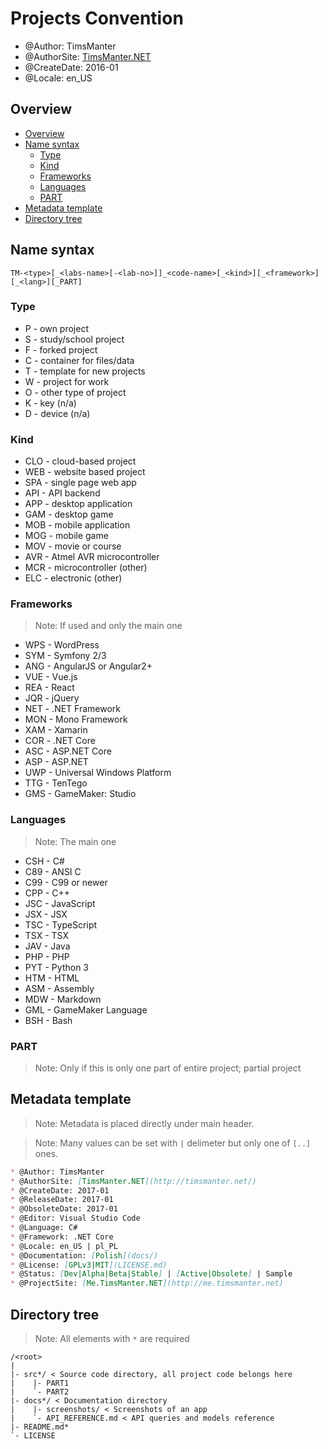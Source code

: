 # Projects Convention

* @Author: TimsManter
* @AuthorSite: [TimsManter.NET](http://timsmanter.net/)
* @CreateDate: 2016-01
* @Locale: en_US

## Overview

<!-- TOC -->

- [Overview](#overview)
- [Name syntax](#name-syntax)
  - [Type](#type)
  - [Kind](#kind)
  - [Frameworks](#frameworks)
  - [Languages](#languages)
  - [PART](#part)
- [Metadata template](#metadata-template)
- [Directory tree](#directory-tree)

<!-- /TOC -->

## Name syntax
```
TM-<type>[_<labs-name>[-<lab-no>]]_<code-name>[_<kind>][_<framework>][_<lang>][_PART]
```

### Type

* P - own project
* S - study/school project
* F - forked project
* C - container for files/data
* T - template for new projects
* W - project for work
* O - other type of project
* K - key (n/a)
* D - device (n/a)

### Kind

* CLO - cloud-based project
* WEB - website based project
* SPA - single page web app
* API - API backend
* APP - desktop application
* GAM - desktop game
* MOB - mobile application
* MOG - mobile game
* MOV - movie or course
* AVR - Atmel AVR microcontroller
* MCR - microcontroller (other)
* ELC - electronic (other)

### Frameworks

> Note: If used and only the main one

* WPS - WordPress
* SYM - Symfony 2/3
* ANG - AngularJS or Angular2+
* VUE - Vue.js
* REA - React
* JQR - jQuery
* NET - .NET Framework
* MON - Mono Framework
* XAM - Xamarin
* COR - .NET Core
* ASC - ASP.NET Core
* ASP - ASP.NET
* UWP - Universal Windows Platform
* TTG - TenTego
* GMS - GameMaker: Studio

### Languages

> Note: The main one

* CSH - C#
* C89 - ANSI C
* C99 - C99 or newer
* CPP - C++
* JSC - JavaScript
* JSX - JSX
* TSC - TypeScript
* TSX - TSX
* JAV - Java
* PHP - PHP
* PYT - Python 3
* HTM - HTML
* ASM - Assembly
* MDW - Markdown
* GML - GameMaker Language
* BSH - Bash

### PART

> Note: Only if this is only one part of entire project; partial project

## Metadata template

> Note: Metadata is placed directly under main header.

> Note: Many values can be set with `|` delimeter but only one of `[..]` ones.

```md
* @Author: TimsManter
* @AuthorSite: [TimsManter.NET](http://timsmanter.net/)
* @CreateDate: 2017-01
* @ReleaseDate: 2017-01
* @ObsoleteDate: 2017-01
* @Editor: Visual Studio Code
* @Language: C#
* @Framework: .NET Core
* @Locale: en_US | pl_PL
* @Documentation: [Polish](docs/)
* @License: [GPLv3|MIT](LICENSE.md)
* @Status: [Dev|Alpha|Beta|Stable] | [Active|Obsolete] | Sample
* @ProjectSite: [Me.TimsManter.NET](http://me.timsmanter.net)
```

## Directory tree

> Note: All elements with `*` are required
```
/<root>
|
|- src*/ < Source code directory, all project code belongs here
|    |- PART1
|    `- PART2
|- docs*/ < Documentation directory
|    |- screenshots/ < Screenshots of an app
|    `- API_REFERENCE.md < API queries and models reference
|- README.md*
`- LICENSE
```